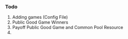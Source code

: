 

### Todo 

1. Adding games (Config File) 
2. Public Good Game Winners 
3. Payoff Public Good Game and Common Pool Resource 
4. 